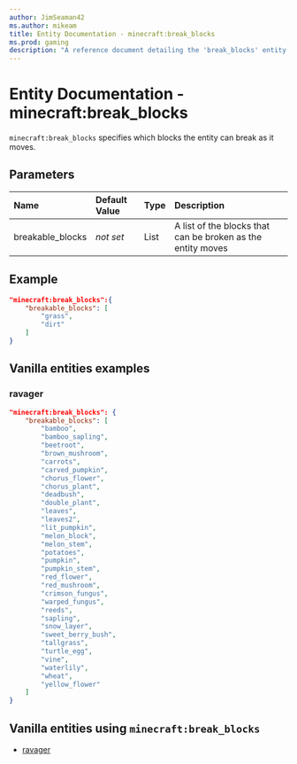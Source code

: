 ```yaml
---
author: JimSeaman42
ms.author: mikeam
title: Entity Documentation - minecraft:break_blocks
ms.prod: gaming
description: "A reference document detailing the 'break_blocks' entity component"
---
```


# Entity Documentation - minecraft:break_blocks

`minecraft:break_blocks` specifies which blocks the entity can break as it moves.

## Parameters

|Name |Default Value  |Type  |Description  |
|:----------|:----------|:----------|:----------|
|breakable_blocks|*not set* | List|  A list of the blocks that can be broken as the entity moves |

## Example

```json
"minecraft:break_blocks":{
    "breakable_blocks": [
        "grass",
        "dirt"
    ]
}
```

## Vanilla entities examples

### ravager

```json
"minecraft:break_blocks": {
    "breakable_blocks": [
        "bamboo",
        "bamboo_sapling",
        "beetroot",
        "brown_mushroom",
        "carrots",
        "carved_pumpkin",
        "chorus_flower",
        "chorus_plant",
        "deadbush",
        "double_plant",
        "leaves",
        "leaves2",
        "lit_pumpkin",
        "melon_block",
        "melon_stem",
        "potatoes",
        "pumpkin",
        "pumpkin_stem",
        "red_flower",
        "red_mushroom",
        "crimson_fungus",
        "warped_fungus",
        "reeds",
        "sapling",
        "snow_layer",
        "sweet_berry_bush",
        "tallgrass",
        "turtle_egg",
        "vine",
        "waterlily",
        "wheat",
        "yellow_flower"
    ]
}
```

## Vanilla entities using `minecraft:break_blocks`

- [ravager](../../../../Source/VanillaBehaviorPack_Snippets/entities/ravager.md)
